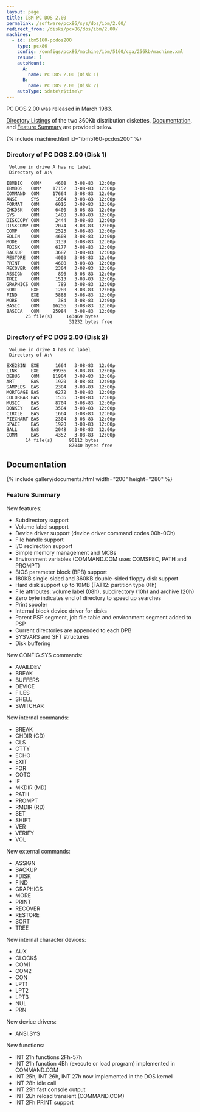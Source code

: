 ```yaml
---
layout: page
title: IBM PC DOS 2.00
permalink: /software/pcx86/sys/dos/ibm/2.00/
redirect_from: /disks/pcx86/dos/ibm/2.00/
machines:
  - id: ibm5160-pcdos200
    type: pcx86
    config: /configs/pcx86/machine/ibm/5160/cga/256kb/machine.xml
    resume: 1
    autoMount:
      A:
        name: PC DOS 2.00 (Disk 1)
      B:
        name: PC DOS 2.00 (Disk 2)
    autoType: $date\r$time\r
---
```


PC DOS 2.00 was released in March 1983.

[Directory Listings](#directory-of-pc-dos-200-disk-1) of the two
360Kb distribution diskettes, [Documentation](#documents), and [Feature Summary](#feature-summary) are provided below.

{% include machine.html id="ibm5160-pcdos200" %}

### Directory of PC DOS 2.00 (Disk 1)

     Volume in drive A has no label
     Directory of A:\

    IBMBIO   COM*     4608   3-08-83  12:00p
    IBMDOS   COM*    17152   3-08-83  12:00p
    COMMAND  COM     17664   3-08-83  12:00p
    ANSI     SYS      1664   3-08-83  12:00p
    FORMAT   COM      6016   3-08-83  12:00p
    CHKDSK   COM      6400   3-08-83  12:00p
    SYS      COM      1408   3-08-83  12:00p
    DISKCOPY COM      2444   3-08-83  12:00p
    DISKCOMP COM      2074   3-08-83  12:00p
    COMP     COM      2523   3-08-83  12:00p
    EDLIN    COM      4608   3-08-83  12:00p
    MODE     COM      3139   3-08-83  12:00p
    FDISK    COM      6177   3-08-83  12:00p
    BACKUP   COM      3687   3-08-83  12:00p
    RESTORE  COM      4003   3-08-83  12:00p
    PRINT    COM      4608   3-08-83  12:00p
    RECOVER  COM      2304   3-08-83  12:00p
    ASSIGN   COM       896   3-08-83  12:00p
    TREE     COM      1513   3-08-83  12:00p
    GRAPHICS COM       789   3-08-83  12:00p
    SORT     EXE      1280   3-08-83  12:00p
    FIND     EXE      5888   3-08-83  12:00p
    MORE     COM       384   3-08-83  12:00p
    BASIC    COM     16256   3-08-83  12:00p
    BASICA   COM     25984   3-08-83  12:00p
           25 file(s)     143469 bytes
                           31232 bytes free

### Directory of PC DOS 2.00 (Disk 2)

     Volume in drive A has no label
     Directory of A:\

    EXE2BIN  EXE      1664   3-08-83  12:00p
    LINK     EXE     39936   3-08-83  12:00p
    DEBUG    COM     11904   3-08-83  12:00p
    ART      BAS      1920   3-08-83  12:00p
    SAMPLES  BAS      2304   3-08-83  12:00p
    MORTGAGE BAS      6272   3-08-83  12:00p
    COLORBAR BAS      1536   3-08-83  12:00p
    MUSIC    BAS      8704   3-08-83  12:00p
    DONKEY   BAS      3584   3-08-83  12:00p
    CIRCLE   BAS      1664   3-08-83  12:00p
    PIECHART BAS      2304   3-08-83  12:00p
    SPACE    BAS      1920   3-08-83  12:00p
    BALL     BAS      2048   3-08-83  12:00p
    COMM     BAS      4352   3-08-83  12:00p
           14 file(s)      90112 bytes
                           87040 bytes free

## Documentation

{% include gallery/documents.html width="200" height="280" %}

### Feature Summary

New features:

- Subdirectory support
- Volume label support
- Device driver support (device driver command codes 00h-0Ch)
- File handle support
- I/O redirection support
- Simple memory management and MCBs
- Environment variables (COMMAND.COM uses COMSPEC, PATH and PROMPT)
- BIOS parameter block (BPB) support
- 180KB single-sided and 360KB double-sided floppy disk support
- Hard disk support up to 10MB (FAT12: partition type 01h)
- File attributes: volume label (08h), subdirectory (10h) and archive (20h)
- Zero byte indicates end of directory to speed up searches
- Print spooler
- Internal block device driver for disks
- Parent PSP segment, job file table and environment segment added to PSP
- Current directories are appended to each DPB
- SYSVARS and SFT structures
- Disk buffering

New CONFIG.SYS commands:

- AVAILDEV
- BREAK
- BUFFERS
- DEVICE
- FILES
- SHELL
- SWITCHAR

New internal commands:

- BREAK
- CHDIR (CD)
- CLS
- CTTY
- ECHO
- EXIT
- FOR
- GOTO
- IF
- MKDIR (MD)
- PATH
- PROMPT
- RMDIR (RD)
- SET
- SHIFT
- VER
- VERIFY
- VOL

New external commands:

- ASSIGN
- BACKUP
- FDISK
- FIND
- GRAPHICS
- MORE
- PRINT
- RECOVER
- RESTORE
- SORT
- TREE

New internal character devices:

- AUX
- CLOCK$
- COM1
- COM2
- CON
- LPT1
- LPT2
- LPT3
- NUL
- PRN

New device drivers:

- ANSI.SYS

New functions:

- INT 21h functions 2Fh-57h
- INT 21h function 4Bh (execute or load program) implemented in COMMAND.COM
- INT 25h, INT 26h, INT 27h now implemented in the DOS kernel
- INT 28h idle call
- INT 29h fast console output
- INT 2Eh reload transient (COMMAND.COM)
- INT 2Fh PRINT support
